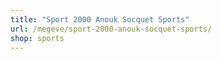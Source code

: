 ```yaml
---
title: "Sport 2000 Anouk Socquet Sports"
url: /megeve/sport-2000-anouk-socquet-sports/
shop: sports
---
```


